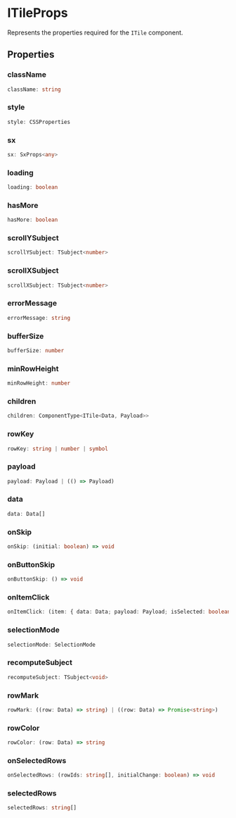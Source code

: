 # ITileProps

Represents the properties required for the `ITile` component.

## Properties

### className

```ts
className: string
```

### style

```ts
style: CSSProperties
```

### sx

```ts
sx: SxProps<any>
```

### loading

```ts
loading: boolean
```

### hasMore

```ts
hasMore: boolean
```

### scrollYSubject

```ts
scrollYSubject: TSubject<number>
```

### scrollXSubject

```ts
scrollXSubject: TSubject<number>
```

### errorMessage

```ts
errorMessage: string
```

### bufferSize

```ts
bufferSize: number
```

### minRowHeight

```ts
minRowHeight: number
```

### children

```ts
children: ComponentType<ITile<Data, Payload>>
```

### rowKey

```ts
rowKey: string | number | symbol
```

### payload

```ts
payload: Payload | (() => Payload)
```

### data

```ts
data: Data[]
```

### onSkip

```ts
onSkip: (initial: boolean) => void
```

### onButtonSkip

```ts
onButtonSkip: () => void
```

### onItemClick

```ts
onItemClick: (item: { data: Data; payload: Payload; isSelected: boolean; toggleSelection: () => void; }) => void
```

### selectionMode

```ts
selectionMode: SelectionMode
```

### recomputeSubject

```ts
recomputeSubject: TSubject<void>
```

### rowMark

```ts
rowMark: ((row: Data) => string) | ((row: Data) => Promise<string>)
```

### rowColor

```ts
rowColor: (row: Data) => string
```

### onSelectedRows

```ts
onSelectedRows: (rowIds: string[], initialChange: boolean) => void
```

### selectedRows

```ts
selectedRows: string[]
```
